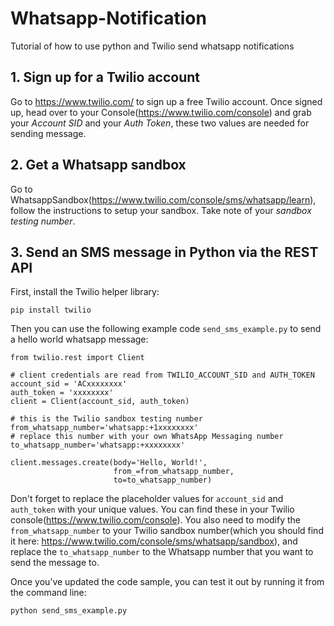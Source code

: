 # Whatsapp-Notification
Tutorial of how to use python and Twilio send whatsapp notifications

## 1. Sign up for a Twilio account
Go to https://www.twilio.com/ to sign up a free Twilio account. Once signed up, head over to your Console(https://www.twilio.com/console) and grab your *Account SID* and your *Auth Token*, these two values are needed for sending message.

## 2. Get a Whatsapp sandbox
Go to WhatsappSandbox(https://www.twilio.com/console/sms/whatsapp/learn), follow the instructions to setup your sandbox. Take note of your *sandbox testing number*.

## 3. Send an SMS message in Python via the REST API
First, install the Twilio helper library:
~~~~
pip install twilio	
~~~~
Then you can use the following example code `send_sms_example.py` to send a hello world whatsapp message:
~~~~
from twilio.rest import Client

# client credentials are read from TWILIO_ACCOUNT_SID and AUTH_TOKEN
account_sid = 'ACxxxxxxxx'
auth_token = 'xxxxxxxx'
client = Client(account_sid, auth_token)

# this is the Twilio sandbox testing number
from_whatsapp_number='whatsapp:+1xxxxxxxx'
# replace this number with your own WhatsApp Messaging number
to_whatsapp_number='whatsapp:+xxxxxxxx'

client.messages.create(body='Hello, World!',
                       from_=from_whatsapp_number,
                       to=to_whatsapp_number)
~~~~
Don't forget to replace the placeholder values for `account_sid` and `auth_token` with your unique values. You can find these in your Twilio console(https://www.twilio.com/console). You also need to modify the `from_whatsapp_number` to your Twilio sandbox number(which you should find it here: https://www.twilio.com/console/sms/whatsapp/sandbox), and replace the `to_whatsapp_number` to the Whatsapp number that you want to send the message to.

Once you’ve updated the code sample, you can test it out by running it from the command line:
~~~~
python send_sms_example.py
~~~~
